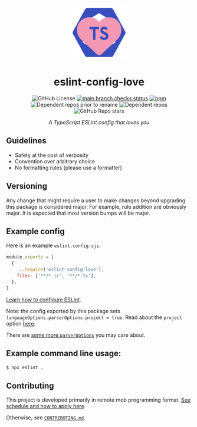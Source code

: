 <div align="center">
  <img src="./logo.svg" width="150"/>
  <h1>eslint-config-love</h1>

![GitHub License](https://img.shields.io/github/license/mightyiam/eslint-config-love)
[![main branch checks status](https://img.shields.io/github/check-runs/mightyiam/eslint-config-love/main)](https://github.com/mightyiam/eslint-config-love/actions/workflows/ci.yaml)
[![npm](https://img.shields.io/npm/v/eslint-config-love)](https://www.npmjs.com/package/eslint-config-love)
![Dependent repos prior to rename](https://img.shields.io/librariesio/dependent-repos/npm/eslint-config-standard-with-typescript?label="dependent%20repos%20prior%20to%20rename")
![Dependent repos](https://img.shields.io/librariesio/dependent-repos/npm/eslint-config-love)
![GitHub Repo stars](https://img.shields.io/github/stars/mightyiam/eslint-config-love)

_A TypeScript ESLint config that loves you_

</div>

## Guidelines

- Safety at the cost of verbosity
- Convention over arbitrary choice
- No formatting rules (please use a formatter)

## Versioning

Any change that might require a user to make changes beyond upgrading this package is considered major.
For example, rule addition are obviously major.
It is expected that most version bumps will be major.

## Example config

Here is an example `eslint.config.cjs`.

```js
module.exports = [
  {
    ...require('eslint-config-love'),
    files: ['**/*.js', '**/*.ts'],
  },
]
```

[Learn how to configure ESLint](https://eslint.org/docs/latest/use/configure/).

Note: the config exported by this package sets `languageOptions.parserOptions.project = true`.
Read about the `project` option [here](https://github.com/typescript-eslint/typescript-eslint/blob/master/packages/parser/README.md#configuration).

There are [some more `parserOptions`](https://github.com/typescript-eslint/typescript-eslint/blob/master/packages/parser/README.md#configuration) you may care about.

## Example command line usage:

```
$ npx eslint .
```

## Contributing

This project is developed primarily in remote mob programming format.
[See schedule and how to apply here](https://mobusoperandi.com/mobs/love.html).

Otherwise, see [`CONTRIBUTING.md`](./CONTRIBUTING.md).
